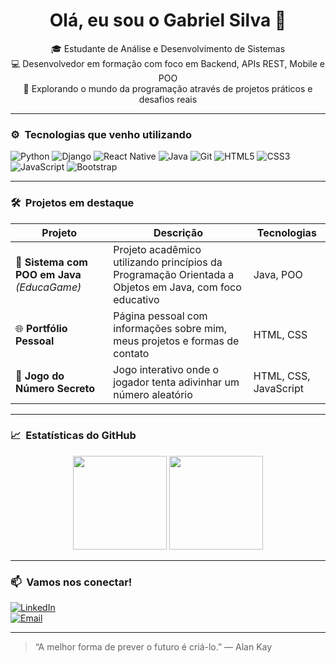 <h1 align="center">Olá, eu sou o Gabriel Silva 👋</h1>

<p align="center">
  🎓 Estudante de Análise e Desenvolvimento de Sistemas<br>
  💻 Desenvolvedor em formação com foco em Backend, APIs REST, Mobile e POO<br>
  🚀 Explorando o mundo da programação através de projetos práticos e desafios reais
</p>

---

### ⚙️ &nbsp;Tecnologias que venho utilizando

![Python](https://img.shields.io/badge/-Python-333?style=flat&logo=python)
![Django](https://img.shields.io/badge/-Django-333?style=flat&logo=django)
![React Native](https://img.shields.io/badge/-React%20Native-333?style=flat&logo=react)
![Java](https://img.shields.io/badge/-Java-333?style=flat&logo=java)
![Git](https://img.shields.io/badge/-Git-333?style=flat&logo=git)
![HTML5](https://img.shields.io/badge/-HTML5-333?style=flat&logo=html5)
![CSS3](https://img.shields.io/badge/-CSS3-333?style=flat&logo=css3)
![JavaScript](https://img.shields.io/badge/-JavaScript-333?style=flat&logo=javascript)
![Bootstrap](https://img.shields.io/badge/-Bootstrap-333?style=flat&logo=bootstrap)

---

### 🛠️ &nbsp;Projetos em destaque

| Projeto | Descrição | Tecnologias |
|--------|-----------|-------------|
| 🧩 **Sistema com POO em Java** *(EducaGame)* | Projeto acadêmico utilizando princípios da Programação Orientada a Objetos em Java, com foco educativo | Java, POO |
| 🌐 **Portfólio Pessoal** | Página pessoal com informações sobre mim, meus projetos e formas de contato | HTML, CSS |
| 🔢 **Jogo do Número Secreto** | Jogo interativo onde o jogador tenta adivinhar um número aleatório | HTML, CSS, JavaScript |

---

### 📈 &nbsp;Estatísticas do GitHub

<p align="center">
  <img height="150em" src="https://github-readme-stats.vercel.app/api?username=gabrielsilvacodes&show_icons=true&theme=default&hide=prs,issues"/>
  <img height="150em" src="https://github-readme-stats.vercel.app/api/top-langs/?username=gabrielsilvacodes&layout=compact&theme=default"/>
</p>

---

### 📫 &nbsp;Vamos nos conectar!

[![LinkedIn](https://img.shields.io/badge/-LinkedIn-333?style=flat&logo=linkedin)](https://www.linkedin.com/in/gabriel-oliveiradev)  
[![Email](https://img.shields.io/badge/-Email-333?style=flat&logo=gmail)](mailto:gabrielsilvacodes@outlook.com)

---

> “A melhor forma de prever o futuro é criá-lo.” — Alan Kay
